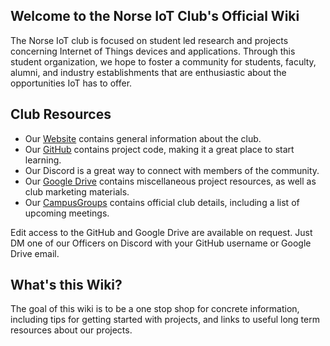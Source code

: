 ## Welcome to the Norse IoT Club's Official Wiki

The Norse IoT club is focused on student led research and projects concerning Internet of Things devices and applications. Through this student organization, we hope to foster a community for students, faculty, alumni, and industry establishments that are enthusiastic about the opportunities IoT has to offer.

## Club Resources 

- Our [Website]( https://norseiot.club/) contains general information about the club.
- Our [GitHub](https://github.com/Norse-IoT) contains project code, making it a great place to start learning.
- Our Discord is a great way to connect with members of the community.
- Our [Google Drive](https://drive.google.com/drive/u/0/folders/1_bXkjTFmD5fFj2BjkoAQpjkyQ-yj5juh) contains miscellaneous project resources, as well as club marketing materials.
- Our [CampusGroups](https://norseiot.club/campusgroups) contains official club details, including a list of upcoming meetings.

Edit access to the GitHub and Google Drive are available on request. Just DM one of our Officers on Discord with your GitHub username or Google Drive email.

## What's this Wiki?

The goal of this wiki is to be a one stop shop for concrete information, including tips for getting started with projects, and links to useful long term resources about our projects.